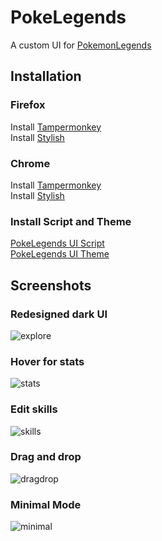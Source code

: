 # PokeLegends
A custom UI for [PokemonLegends](https://www.pokemonlegends.com/)  

## Installation
### Firefox
Install [Tampermonkey](https://addons.mozilla.org/en-US/firefox/addon/tampermonkey/)  
Install [Stylish](https://addons.mozilla.org/en-US/firefox/addon/stylish/)

### Chrome
Install [Tampermonkey](https://chrome.google.com/webstore/detail/tampermonkey/dhdgffkkebhmkfjojejmpbldmpobfkfo?hl=en)  
Install [Stylish](https://chrome.google.com/webstore/detail/stylish-custom-themes-for/fjnbnpbmkenffdnngjfgmeleoegfcffe?hl=en)

### Install Script and Theme
[PokeLegends UI Script](https://greasyfork.org/en/scripts/28723-pokelegends-ui/)  
[PokeLegends UI Theme](https://userstyles.org/styles/140834/pokelegends-ui)

## Screenshots  
### Redesigned dark UI  
![explore](http://i.imgur.com/V1M8g1P.png)  
### Hover for stats  
![stats](http://i.imgur.com/Itm4DTa.png)  
### Edit skills  
![skills](http://i.imgur.com/GtYykYT.png)  
### Drag and drop  
![dragdrop](http://i.imgur.com/e8SgIMc.gif) 
### Minimal Mode
![minimal](http://i.imgur.com/ZAnilw8.png)
